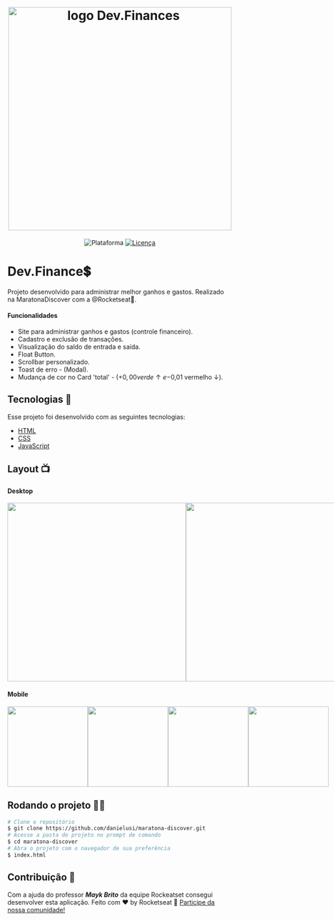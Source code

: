 <h1 align="center">
  <br>
    <img src="./images/logo-dev-finances.png" width="500" heigh="150" alt="logo Dev.Finances">
</h1>
<p align="center">
    <img alt="Plataforma" src="https://img.shields.io/static/v1?label=Plataforma&message=Mobile/PC&color=294D38&labelColor=2ECC71">
    <a href="https://github.com/danielusi/maratona-discover/blob/main/LICENSE">
        <img alt="Licença" src="https://img.shields.io/static/v1?label=License&message=MIT&color=294D38&labelColor=2ECC71">
    </a>
</p>

# Dev.Finance💲
Projeto desenvolvido para administrar melhor ganhos e gastos. Realizado na MaratonaDiscover com a @Rocketseat🚀.

#### Funcionalidades
* Site para administrar ganhos e gastos (controle financeiro).
* Cadastro e exclusão de transações.
* Visualização do saldo de entrada e saída.
* Float Button.
* Scrollbar personalizado.
* Toast de erro - (Modal).
* Mudança de cor no Card 'total' - (+$0,00 verde ↑ e -$0,01 vermelho ↓).

## Tecnologias 🚀
Esse projeto foi desenvolvido com as seguintes tecnologias:

- [HTML](https://pt.wikipedia.org/wiki/HTML)
- [CSS](https://pt.wikipedia.org/wiki/Cascading_Style_Sheets)
- [JavaScript](https://pt.wikipedia.org/wiki/JavaScript)

## Layout 📺︎
#### Desktop
<div style="display: flex; flex-direction: 'column'; align-items: 'center';">
<!-- Responsive, 1440 x 900, 50% (Laptop L - 1440px)-->
    <img src="./images/desktop-index-null.png" width="400px">
    <img src="./images/desktop-index.png" width="400px">
</div>

#### Mobile 
<div style="display: flex; flex-direction: 'row';">
<!-- Responsive, 425 x 900, 60% (Mobile L - 425px)-->
    <img src="./images/mobile-index-null.png" width="180">
    <img src="./images/mobile-index.png" width="180">
    <img src="./images/mobile-modal-null-toast.png" width="180">
    <img src="./images/mobile-modal.png" width="180">
</div>

## Rodando o projeto 🚴🏻‍

```bash
# Clone o repositório
$ git clone https://github.com/danielusi/maratona-discover.git
# Acesse a pasta do projeto no prompt de comando
$ cd maratona-discover
# Abra o projeto com o navegador de sua preferência
$ index.html
```

## Contribuição 💭
Com a ajuda do professor ***Mayk Brito*** da equipe Rockeatset consegui desenvolver esta aplicação.
Feito com ♥ by Rocketseat :wave: [Participe da nossa comunidade!](https://discord.gg/YxU7fJT)



